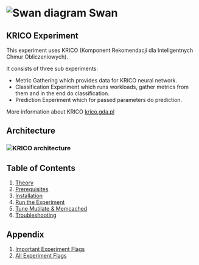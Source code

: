 <!--
 Copyright (c) 2019 Intel Corporation

 Licensed under the Apache License, Version 2.0 (the "License");
 you may not use this file except in compliance with the License.
 You may obtain a copy of the License at

      http://www.apache.org/licenses/LICENSE-2.0

 Unless required by applicable law or agreed to in writing, software
 distributed under the License is distributed on an "AS IS" BASIS,
 WITHOUT WARRANTIES OR CONDITIONS OF ANY KIND, either express or implied.
 See the License for the specific language governing permissions and
 limitations under the License.
-->

# ![Swan diagram](/images/swan-logo-48.png) Swan

## KRICO Experiment

This experiment uses KRICO (Komponent Rekomendacji dla Inteligentnych Chmur Obliczeniowych).

It consists of three sub experiments:
- Metric Gathering which provides data for KRICO neural network.
- Classification Experiment which runs workloads, gather metrics from them and in the end do classification.
- Prediction Experiment which for passed parameters do prediction.

More information about KRICO [krico.gda.pl](http://krico.gda.pl/)

## Architecture

### ![KRICO architecture](docs/images/krico-architecture.png)

## Table of Contents
1. [Theory](docs/theory.md)
1. [Prerequisites](docs/prerequisites.md)
1. [Installation](docs/installation.md)
1. [Run the Experiment ](docs/run_experiment.md)
1. [Tune Mutilate & Memcached](docs/tuning.md)
1. [Troubleshooting](docs/troubleshooting.md)

## Appendix

1. [Important Experiment Flags](docs/experiment_configuration.md)
1. [All Experiment Flags](docs/experiment_config_dump_example.md)
